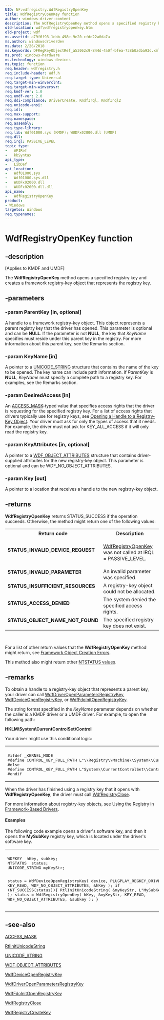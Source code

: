 ```yaml
---
UID: NF:wdfregistry.WdfRegistryOpenKey
title: WdfRegistryOpenKey function
author: windows-driver-content
description: The WdfRegistryOpenKey method opens a specified registry key and creates a framework registry-key object that represents the registry key.
old-location: wdf\wdfregistryopenkey.htm
old-project: wdf
ms.assetid: a79f6f98-1ebb-498e-9e20-cfdd22a0da7a
ms.author: windowsdriverdev
ms.date: 2/26/2018
ms.keywords: DFRegKeyObjectRef_a53062c9-844d-4a0f-bfea-738b0adba93c.xml, WdfRegistryOpenKey, WdfRegistryOpenKey method, kmdf.wdfregistryopenkey, wdf.wdfregistryopenkey, wdfregistry/WdfRegistryOpenKey
ms.prod: windows-hardware
ms.technology: windows-devices
ms.topic: function
req.header: wdfregistry.h
req.include-header: Wdf.h
req.target-type: Universal
req.target-min-winverclnt: 
req.target-min-winversvr: 
req.kmdf-ver: 1.0
req.umdf-ver: 2.0
req.ddi-compliance: DriverCreate, KmdfIrql, KmdfIrql2
req.unicode-ansi: 
req.idl: 
req.max-support: 
req.namespace: 
req.assembly: 
req.type-library: 
req.lib: Wdf01000.sys (KMDF); WUDFx02000.dll (UMDF)
req.dll: 
req.irql: PASSIVE_LEVEL
topic_type:
-	APIRef
-	kbSyntax
api_type:
-	LibDef
api_location:
-	Wdf01000.sys
-	Wdf01000.sys.dll
-	WUDFx02000.dll
-	WUDFx02000.dll.dll
api_name:
-	WdfRegistryOpenKey
product:
- Windows
targetos: Windows
req.typenames: 
---
```


# WdfRegistryOpenKey function


## -description


<p class="CCE_Message">[Applies to KMDF and UMDF]

The <b>WdfRegistryOpenKey</b> method opens a specified registry key and creates a framework registry-key object that represents the registry key.


## -parameters




### -param ParentKey [in, optional]

A handle to a framework registry-key object. This object represents a parent registry key that the driver has opened. This parameter is optional and can be <b>NULL</b>. If the parameter is not <b>NULL</b>, the key that <i>KeyName</i> specifies must reside under this parent key in the registry. For more information about this parent key, see the Remarks section.


### -param KeyName [in]

A pointer to a <a href="https://msdn.microsoft.com/library/windows/hardware/ff564879">UNICODE_STRING</a> structure that contains the name of the key to be opened. The key name can include path information. If <i>ParentKey</i> is <b>NULL</b>, <i>KeyName</i> must specify a complete path to a registry key. For examples, see the Remarks section.


### -param DesiredAccess [in]

An <a href="https://msdn.microsoft.com/library/windows/hardware/ff540466">ACCESS_MASK</a>-typed value that specifies access rights that the driver is requesting for the specified registry key. For a list of access rights that drivers typically use for registry keys, see <a href="https://msdn.microsoft.com/library/windows/hardware/ff558746">Opening a Handle to a Registry-Key Object</a>. Your driver must ask for only the types of access that it needs. For example, the driver must not ask for KEY_ALL_ACCESS if it will only read the registry key. 


### -param KeyAttributes [in, optional]

A pointer to a <a href="https://msdn.microsoft.com/library/windows/hardware/ff552400">WDF_OBJECT_ATTRIBUTES</a> structure that contains driver-supplied attributes for the new registry-key object. This parameter is optional and can be WDF_NO_OBJECT_ATTRIBUTES.


### -param Key [out]

A pointer to a location that receives a handle to the new registry-key object.


## -returns



<b>WdfRegistryOpenKey</b> returns STATUS_SUCCESS if the operation succeeds. Otherwise, the method might return one of the following values:

<table>
<tr>
<th>Return code</th>
<th>Description</th>
</tr>
<tr>
<td width="40%">
<dl>
<dt><b>STATUS_INVALID_DEVICE_REQUEST</b></dt>
</dl>
</td>
<td width="60%">

<a href="https://msdn.microsoft.com/library/windows/hardware/ff549919">WdfRegistryOpenKey</a> was not called at IRQL = PASSIVE_LEVEL. 

</td>
</tr>
<tr>
<td width="40%">
<dl>
<dt><b>STATUS_INVALID_PARAMETER</b></dt>
</dl>
</td>
<td width="60%">
An invalid parameter was specified.

</td>
</tr>
<tr>
<td width="40%">
<dl>
<dt><b>STATUS_INSUFFICIENT_RESOURCES</b></dt>
</dl>
</td>
<td width="60%">
A registry-key object could not be allocated.

</td>
</tr>
<tr>
<td width="40%">
<dl>
<dt><b>STATUS_ACCESS_DENIED</b></dt>
</dl>
</td>
<td width="60%">
The system denied the specified access rights.

</td>
</tr>
<tr>
<td width="40%">
<dl>
<dt><b>STATUS_OBJECT_NAME_NOT_FOUND</b></dt>
</dl>
</td>
<td width="60%">
The specified registry key does not exist.

</td>
</tr>
</table>
 

For a list of other return values that the <b>WdfRegistryOpenKey</b> method might return, see <a href="https://msdn.microsoft.com/f5345c88-1c3a-4b32-9c93-c252713f7641">Framework Object Creation Errors</a>.



This method also might return other <a href="https://msdn.microsoft.com/library/windows/hardware/ff557697">NTSTATUS values</a>.




## -remarks



To obtain a handle to a registry-key object that represents a parent key, your driver can call <a href="https://msdn.microsoft.com/library/windows/hardware/ff547202">WdfDriverOpenParametersRegistryKey</a>, <a href="https://msdn.microsoft.com/library/windows/hardware/ff546804">WdfDeviceOpenRegistryKey</a>, or <a href="https://msdn.microsoft.com/library/windows/hardware/ff547249">WdfFdoInitOpenRegistryKey</a>.

The string format specified in the <i>KeyName</i> parameter  depends on whether the caller is a KMDF driver or a UMDF driver. For example, to open the following path:


<b>HKLM\System\CurrentControlSet\Control</b>



Your driver might use this conditional logic:

<div class="code"><span codelanguage=""><table>
<tr>
<th></th>
</tr>
<tr>
<td>
<pre>#ifdef _KERNEL_MODE
#define CONTROL_KEY_FULL_PATH L"\\Registry\\Machine\\System\\CurrentControlSet\\Control "
#else
#define CONTROL_KEY_FULL_PATH L"System\\CurrentControlSet\\Control\\" 
#endif
</pre>
</td>
</tr>
</table></span></div>
When the driver has finished using a registry key that it opens with <b>WdfRegistryOpenKey</b>, the driver must call <a href="https://msdn.microsoft.com/library/windows/hardware/ff549914">WdfRegistryClose</a>.

For more information about registry-key objects, see <a href="https://docs.microsoft.com/en-us/windows-hardware/drivers/wdf/using-the-registry-in-wdf-drivers">Using the Registry in Framework-Based Drivers</a>.


#### Examples

The following code example opens a driver's software key, and then it opens the <b>MySubKey</b> registry key, which is located under the driver's software key.

<div class="code"><span codelanguage=""><table>
<tr>
<th></th>
</tr>
<tr>
<td>
<pre>WDFKEY  hKey, subkey;
NTSTATUS  status;
UNICODE_STRING myKeyStr;

status = WdfDeviceOpenRegistryKey(
                                  device,
                                  PLUGPLAY_REGKEY_DRIVER,
                                  KEY_READ,
                                  WDF_NO_OBJECT_ATTRIBUTES,
                                  &amp;hKey
                                  );
if (NT_SUCCESS(status)){
    RtlInitUnicodeString(
                         &amp;myKeyStr,
                         L"MySubKey"
                         );
    status = WdfRegistryOpenKey(
                                hKey,
                                &amp;myKeyStr,
                                KEY_READ,
                                WDF_NO_OBJECT_ATTRIBUTES,
                                &amp;subkey
                                );
}</pre>
</td>
</tr>
</table></span></div>



## -see-also




<a href="https://msdn.microsoft.com/library/windows/hardware/ff540466">ACCESS_MASK</a>



<a href="https://msdn.microsoft.com/library/windows/hardware/ff561934">RtlInitUnicodeString</a>



<a href="https://msdn.microsoft.com/library/windows/hardware/ff564879">UNICODE_STRING</a>



<a href="https://msdn.microsoft.com/library/windows/hardware/ff552400">WDF_OBJECT_ATTRIBUTES</a>



<a href="https://msdn.microsoft.com/library/windows/hardware/ff546804">WdfDeviceOpenRegistryKey</a>



<a href="https://msdn.microsoft.com/library/windows/hardware/ff547202">WdfDriverOpenParametersRegistryKey</a>



<a href="https://msdn.microsoft.com/library/windows/hardware/ff547249">WdfFdoInitOpenRegistryKey</a>



<a href="https://msdn.microsoft.com/library/windows/hardware/ff549914">WdfRegistryClose</a>



<a href="https://msdn.microsoft.com/library/windows/hardware/ff549917">WdfRegistryCreateKey</a>
 

 

